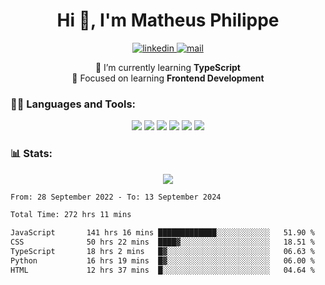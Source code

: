 
<h1 align="center">Hi 👋, I'm Matheus Philippe</h1>
<p align="center">
  <a href="https://www.linkedin.com/in/matheusphilippe-" target="_blank" rel="noopener noreferrer">
    <img alt="linkedin" src="https://img.shields.io/static/v1?label=&message=Linkedin&color=blue&logo=linkedin&style=for-the-badge" /> </a>
 
  <a href="mailto:matheus.philippe2002@gmail.com">
    <img alt="mail" src="https://img.shields.io/badge/Gmail-D14836?style=for-the-badge&logo=gmail&logoColor=white" /> </a>
 <div align='center'>
  🌱 I’m currently learning <strong>TypeScript</strong><br>
  📖 Focused on learning <strong>Frontend Development</strong>
</div>

   
</p>



<h3 align="left">🧑‍💻 Languages and Tools:</h3>

<p align="center">
  <img src="https://img.shields.io/badge/HTML5-E34F26?style=for-the-badge&logo=html5&logoColor=white" />
  <img src="https://img.shields.io/badge/CSS3-1572B6?style=for-the-badge&logo=css3&logoColor=white" />
  <img src="https://img.shields.io/badge/JavaScript-323330?style=for-the-badge&logo=javascript&logoColor=F7DF1E" /> 
  <img src="https://img.shields.io/badge/Git-F05032?style=for-the-badge&logo=git&logoColor=white" />
  <img src="https://img.shields.io/badge/Linux-FCC624?style=for-the-badge&logo=linux&logoColor=black" />
  <img src="https://img.shields.io/badge/VSCode-0078D4?style=for-the-badge&logo=visual%20studio%20code&logoColor=white" />
  
</p>

<h3 align="left"> 📊 Stats: </h3>

<p align="center">
  <img src="https://github-readme-stats.vercel.app/api/top-langs?username=mph7&show_icons=true&theme=tokyonight&hide_border=true&locale=en&langs_count=6&layout=compact" /> 



<!--START_SECTION:waka-->

```txt
From: 28 September 2022 - To: 13 September 2024

Total Time: 272 hrs 11 mins

JavaScript       141 hrs 16 mins █████████████░░░░░░░░░░░░   51.90 %
CSS              50 hrs 22 mins  ████▓░░░░░░░░░░░░░░░░░░░░   18.51 %
TypeScript       18 hrs 2 mins   █▓░░░░░░░░░░░░░░░░░░░░░░░   06.63 %
Python           16 hrs 19 mins  █▓░░░░░░░░░░░░░░░░░░░░░░░   06.00 %
HTML             12 hrs 37 mins  █░░░░░░░░░░░░░░░░░░░░░░░░   04.64 %
```

<!--END_SECTION:waka-->
</p>

